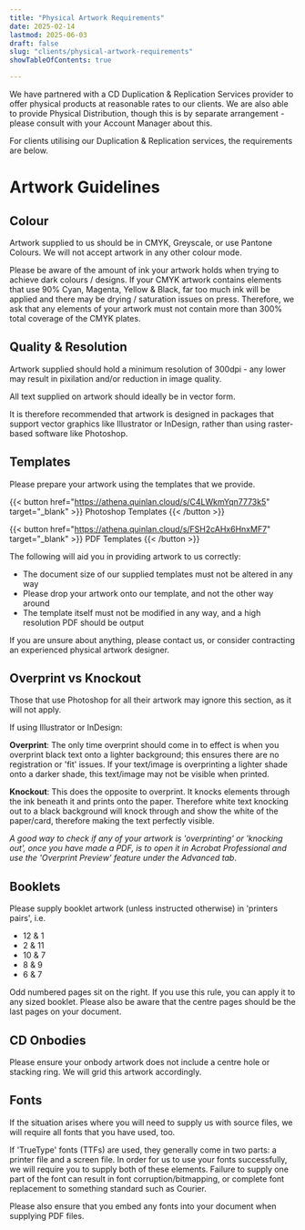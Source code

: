 ```yaml
---
title: "Physical Artwork Requirements"
date: 2025-02-14
lastmod: 2025-06-03
draft: false
slug: "clients/physical-artwork-requirements"
showTableOfContents: true

---
```


We have partnered with a CD Duplication & Replication Services provider to offer physical products at reasonable rates to our clients. We are also able to provide Physical Distribution, though this is by separate arrangement - please consult with your Account Manager about this.

For clients utilising our Duplication & Replication services, the requirements are below.

# Artwork Guidelines

## Colour

Artwork supplied to us should be in CMYK, Greyscale, or use Pantone Colours. We will not accept artwork in any other colour mode.

Please be aware of the amount of ink your artwork holds when trying to achieve dark colours / designs. If your CMYK artwork contains elements that use 90% Cyan, Magenta, Yellow & Black, far too much ink will be applied and there may be drying / saturation issues on press. Therefore, we ask that any elements of your artwork must not contain more than 300% total coverage of the CMYK plates.

## Quality & Resolution

Artwork supplied should hold a minimum resolution of 300dpi - any lower may result in pixilation and/or reduction in image quality.

All text supplied on artwork should ideally be in vector form.

It is therefore recommended that artwork is designed in packages that support vector graphics like Illustrator or InDesign, rather than using raster-based software like Photoshop.

## Templates

Please prepare your artwork using the templates that we provide.

{{< button href="https://athena.quinlan.cloud/s/C4LWkmYqn7773k5" target="_blank" >}}
Photoshop Templates
{{< /button >}}

{{< button href="https://athena.quinlan.cloud/s/FSH2cAHx6HnxMF7" target="_blank" >}}
PDF Templates
{{< /button >}}

The following will aid you in providing artwork to us correctly:

* The document size of our supplied templates must not be altered in any way
* Please drop your artwork onto our template, and not the other way around
* The template itself must not be modified in any way, and a high resolution PDF should be output

If you are unsure about anything, please contact us, or consider contracting an experienced physical artwork designer.

## Overprint vs Knockout

Those that use Photoshop for all their artwork may ignore this section, as it will not apply.

If using Illustrator or InDesign:

**Overprint**: The only time overprint should come in to effect is when you overprint black text onto a lighter background; this ensures there are no registration or 'fit' issues. If your text/image is overprinting a lighter shade onto a darker shade, this text/image may not be visible when printed.

**Knockout**: This does the opposite to overprint. It knocks elements through the ink beneath it and prints onto the paper. Therefore white text knocking out to a black background will knock through and show the white of the paper/card, therefore making the text perfectly visible.

*A good way to check if any of your artwork is 'overprinting' or 'knocking out', once
you have made a PDF, is to open it in Acrobat Professional and use the 'Overprint
Preview' feature under the Advanced tab*.

## Booklets

Please supply booklet artwork (unless instructed otherwise) in 'printers pairs', i.e.

* 12 & 1
* 2 & 11
* 10 & 7
* 8 & 9
* 6 & 7

Odd numbered pages sit on the right. If you use this rule, you can apply it to any sized booklet. Please also be aware that the centre pages should be the last pages on your document.

## CD Onbodies

Please ensure your onbody artwork does not include a centre hole or stacking ring. We
will grid this artwork accordingly.

## Fonts

If the situation arises where you will need to supply us with source files, we will require all fonts that you have used, too.

If 'TrueType' fonts (TTFs) are used, they generally come in two parts: a printer file and a screen file. In order for us to use your fonts successfully, we will require you to supply both of these elements. Failure to supply one part of the font can result in font corruption/bitmapping, or complete font replacement to something standard such as Courier.

Please also ensure that you embed any fonts into your document when supplying PDF files.
